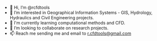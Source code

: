 - 👋 Hi, I’m @rcfdtools
- 👀 I’m interested in Geographical Information Systems - GIS, Hydrology, Hydraulics and Civil Engineering projects.
- 🌱 I'm currently learning computational methods and CFD.
- 💞️ I’m looking to collaborate on research projects.
- 📫 Reach me sending me and email to r.cfdtools@gmail.com

<!---
rcfdtools/rcfdtools is a ✨ special ✨ repository because its `README.md` (this file) appears on your GitHub profile.
You can click the Preview link to take a look at your changes.
--->
